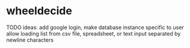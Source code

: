 # wheeldecide

TODO ideas: add google login, make database instance specific to user
allow loading list from csv file, spreadsheet, or text input separated by newline characters
